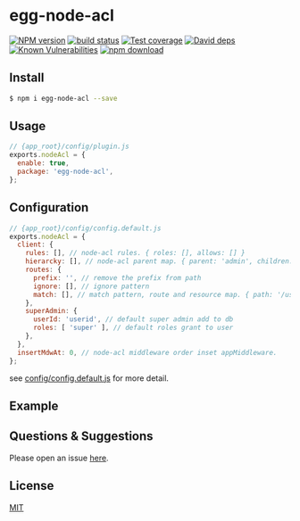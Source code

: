 # egg-node-acl

[![NPM version][npm-image]][npm-url]
[![build status][travis-image]][travis-url]
[![Test coverage][codecov-image]][codecov-url]
[![David deps][david-image]][david-url]
[![Known Vulnerabilities][snyk-image]][snyk-url]
[![npm download][download-image]][download-url]

[npm-image]: https://img.shields.io/npm/v/egg-node-acl.svg?style=flat-square
[npm-url]: https://npmjs.org/package/egg-node-acl
[travis-image]: https://img.shields.io/travis/eggjs/egg-node-acl.svg?style=flat-square
[travis-url]: https://travis-ci.org/eggjs/egg-node-acl
[codecov-image]: https://img.shields.io/codecov/c/github/eggjs/egg-node-acl.svg?style=flat-square
[codecov-url]: https://codecov.io/github/eggjs/egg-node-acl?branch=master
[david-image]: https://img.shields.io/david/eggjs/egg-node-acl.svg?style=flat-square
[david-url]: https://david-dm.org/eggjs/egg-node-acl
[snyk-image]: https://snyk.io/test/npm/egg-node-acl/badge.svg?style=flat-square
[snyk-url]: https://snyk.io/test/npm/egg-node-acl
[download-image]: https://img.shields.io/npm/dm/egg-node-acl.svg?style=flat-square
[download-url]: https://npmjs.org/package/egg-node-acl

<!--
Description here.
-->

## Install

```bash
$ npm i egg-node-acl --save
```

## Usage

```js
// {app_root}/config/plugin.js
exports.nodeAcl = {
  enable: true,
  package: 'egg-node-acl',
};
```

## Configuration

```js
// {app_root}/config/config.default.js
exports.nodeAcl = {
  client: {
    rules: [], // node-acl rules. { roles: [], allows: [] }
    hierarcky: [], // node-acl parent map. { parent: 'admin', children: ['blog', 'account'] }
    routes: {
      prefix: '', // remove the prefix from path
      ignore: [], // ignore pattern
      match: [], // match pattern, route and resource map. { path: '/user', resource: 
    },
    superAdmin: {
      userId: 'userid', // default super admin add to db
      roles: [ 'super' ], // default roles grant to user
    },
  },
  insertMdwAt: 0, // node-acl middleware order inset appMiddleware.
};
```

see [config/config.default.js](config/config.default.js) for more detail.

## Example

<!-- example here -->

## Questions & Suggestions

Please open an issue [here](https://github.com/eggjs/egg/issues).

## License

[MIT](LICENSE)
